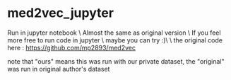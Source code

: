 # med2vec_jupyter
Run in jupyter notebook \\
Almost the same as original version \\
If you feel more free to run code in jupyter \\
maybe you can try :)\\
\\
the original code here : 
https://github.com/mp2893/med2vec

note that "ours" means this was run with our private dataset,
the "original" was run in original author's dataset
